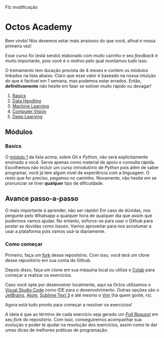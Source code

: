 FIz modificação
# Octos Academy

Bem vindo! Nós devemos estar mais ansiosos do que você, afinal é nossa primeira vez!

Esse curso foi (está sendo) elaborado com muito carinho e seu _feedback_ é muito importante, pois você é o motivo pelo qual montamos tudo isso.

O treinamento tem duração prevista de 4 meses e contém os módulos linkados na lista abaixo. Claro que esse valor é baseado na nossa intuição do que é factível em 1 semana, mas podemos estar errados. Então, **definitivamente** não hesite em falar se estiver muito rápido ou devagar!

1.  [Basics](01.%20Basics)
1.  [Data Handling](02.%20Data%20Handling)
1.  [Machine Learning](03.%20Machine%20Learning)
1.  [Computer Vision](04.%20Computer%20Vision)
1.  [Deep Learning](05.%20Deep%20Learning)

## Módulos

### Basics

O [módulo 1](#Basics) da lista acima, sobre Git e _Python_, não será explicitamente ensinado a você. Serve apenas como material de apoio e consulta rápida. Escolhemos não incluir um curso introdutório de _Python_ pois além de saber programar, você já tem algum nível de experiência com a linguagem. O resto que for preciso, pegamos no caminho. Novamente, não hesite em se pronunciar se tiver **qualquer** tipo de dificuldade.

## Avance passo-a-passo

O mais importante é aprender, não ser rápido! Em caso de dúvidas, nos pergunte pelo Whatsapp a qualquer hora de qualquer dia que assim que pudermos vamos ajudar. No entanto, esforce-se para usar o Github para postar as dúvidas como _Issues_. Vamos aproveitar para nos acostumar a usar a plataforma pois vamos usá-la diariamente.

### Como começar

Primeiro, faça um [fork](https://guides.github.com/activities/forking/) desse repositório. Com isso, você terá um clone desse repositório em sua conta do Github.

Depois disso, faça um clone em sua máquina local ou utilize o [Colab](https://colab.research.google.com/) para começar a realizar os exercícios.

Caso você opte por desenvolver localmente, aqui na Octos utilizamos o [Visual Studio Code](https://code.visualstudio.com/) como IDE para o desenvolvimento. Outras opções são o [JetBrains](www.jetbrains.com), [Atom](https://github.com/atom), [Sublime Text 3](https://www.sublimetext.com/3) e até mesmo o [Vim](www.vim.org) (há quem goste, rs).

Agora está tudo pronto para começar a resolver os exercícios! 

A ideia é que ao término de cada exercício seja gerado um [*Pull Request*](help.github.com/github/creating-a-pull-request) em seu *fork* do repositório. Com isso, conseguiremos acompanhar sua evolução e poder te ajudar na resolução dos exercícios, assim como te dar umas dicas de melhores práticas de programação.
